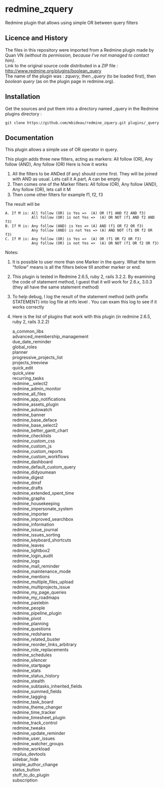 # redmine_zquery
Redmine plugin that allows using simple OR between query filters


## Licence and History
The files in this repository were imported from a Redmine plugin made by Quan VN _(without its permission, because I've not managed to contact him)_.  
Link to the original source code distributed in a ZIP file : http://www.redmine.org/plugins/boolean_query  
The name of the plugin was : _zquery_, then _\_query_ (to be loaded first), then _boolean query_ (as on the plugin page in redmine.org).


## Installation
Get the sources and put them into a directory named _query in the Redmine plugins directory :

	git clone https://github.com/mbideau/redmine_zquery.git plugins/_query


## Documentation
This plugin allows a simple use of OR operator in query.

This plugin adds three new filters, acting as markers: All follow (OR), Any follow (AND), Any follow (OR)
Here is how it works

1. All the filters to be ANDed (if any) should come first. They will be joined with AND as usual. Lets call it A part, A can be empty
2. Then comes one of the Marker filters: All follow (OR), Any follow (AND), Any follow (OR), lets call it M
3. Then come other filters for example f1, f2, f3

The result will be 

	A. If M is: All follow (OR) is Yes =>  (A) OR (f1 AND f2 AND f3)
				All follow (OR) is not Yes =>  (A) OR NOT (f1 AND f2 AND f3)
	B. If M is: Any follow (AND) is Yes => (A) AND (f1 OR f2 OR f3)
				Any follow (AND) is not Yes => (A) AND NOT (f1 OR f2 OR f3)
	C. If M is: Any follow (OR) is Yes =>  (A) OR (f1 OR f2 OR f3)
				Any follow (OR) is not Yes =>  (A) OR NOT (f1 OR f2 OR f3)

Notes:

1. It is possible to user more than one Marker in the query. What the term "follow" means is all the filters below till another marker or end.
2. This plugin is tested in Redmine 2.6.5, ruby 2, rails 3.2.2. By examining the code of statement method, I guest that it will work for 2.6.x, 3.0.3 (they all have the same statement method)

3. To help debug, I log the result of the statement method (with prefix STATEMENT) into log file at info level . You can exam this log to see if it works correctly

4. Here is the list of plugins that work with this plugin (in redmine 2.6.5, ruby 2, rails 3.2.2)

	a_common_libs  
	advanced_membership_management  
	due_date_reminder  
	global_roles  
	planner  
	progressive_projects_list  
	projects_treeview  
	quick_edit  
	quick_view  
	recurring_tasks  
	redmine__select2  
	redmine_admin_monitor  
	redmine_all_files  
	redmine_app_notifications  
	redmine_assets_plugin  
	redmine_autowatch  
	redmine_banner  
	redmine_base_deface  
	redmine_base_select2  
	redmine_better_gantt_chart  
	redmine_checklists  
	redmine_custom_css  
	redmine_custom_js  
	redmine_custom_reports  
	redmine_custom_workflows  
	redmine_dashboard  
	redmine_default_custom_query  
	redmine_didyoumean  
	redmine_digest  
	redmine_dmsf  
	redmine_drafts  
	redmine_extended_spent_time  
	redmine_graphs  
	redmine_housekeeping  
	redmine_impersonate_system  
	redmine_importer  
	redmine_improved_searchbox  
	redmine_information  
	redmine_issue_journal  
	redmine_issues_sorting  
	redmine_keyboard_shortcuts  
	redmine_leaves  
	redmine_lightbox2  
	redmine_login_audit  
	redmine_logs  
	redmine_mail_reminder  
	redmine_maintenance_mode  
	redmine_mentions  
	redmine_multiple_files_upload  
	redmine_multiprojects_issue  
	redmine_my_page_queries  
	redmine_my_roadmaps  
	redmine_pastebin  
	redmine_people  
	redmine_pipeline_plugin  
	redmine_pivot  
	redmine_planning  
	redmine_questions  
	redmine_redshares  
	redmine_related_buster  
	redmine_reorder_links_arbitrary  
	redmine_role_replacements  
	redmine_schedules  
	redmine_silencer  
	redmine_startpage  
	redmine_stats  
	redmine_status_history  
	redmine_stealth  
	redmine_subtasks_inherited_fields  
	redmine_summed_fields  
	redmine_tagging  
	redmine_task_board  
	redmine_theme_changer  
	redmine_time_tracker  
	redmine_timesheet_plugin  
	redmine_track_control  
	redmine_tweaks  
	redmine_update_reminder  
	redmine_user_issues  
	redmine_watcher_groups  
	redmine_workload  
	rmplus_devtools  
	sidebar_hide  
	simple_author_change  
	status_button  
	stuff_to_do_plugin  
	subscription  

